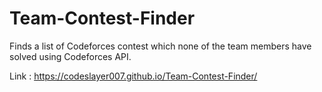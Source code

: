 # Team-Contest-Finder
Finds a list of Codeforces contest which none of the team members have solved using Codeforces API.

Link : https://codeslayer007.github.io/Team-Contest-Finder/
